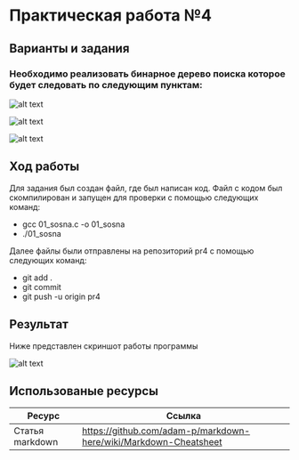 # Практическая работа №4 
## Варианты и задания 
### Необходимо реализовать бинарное дерево поиска которое будет следовать по следующим пунктам: 
![alt text](https://pp.userapi.com/c847121/v847121821/1df94b/rnwdwu7ScRg.jpg) 

![alt text](https://pp.userapi.com/c854424/v854424356/20d06/mcSh4Ub5-i4.jpg) 

![alt text](https://pp.userapi.com/c846321/v846321330/1e6bdd/Rd-F4-QwI-A.jpg) 


## Ход работы 
Для задания был создан файл, где был написан код. Файл с кодом был скомпилирован и запущен для проверки с помощью следующих команд: 

* gcc 01_sosna.c -o 01_sosna 
* ./01_sosna 

Далее файлы были отправлены на репозиторий pr4 с помощью следующих команд: 

* git add . 
* git commit 
* git push -u origin pr4 

## Результат 
Ниже представлен скриншот работы программы 

![alt text](https://pp.userapi.com/c848532/v848532705/177ee8/dlN8IkoVtrk.jpg) 

## Использованые ресурсы 

| Ресурс          | Ссылка                                                           |
| ------------    | -----------------------------------------------------------------|
| Статья markdown | https://github.com/adam-p/markdown-here/wiki/Markdown-Cheatsheet |
